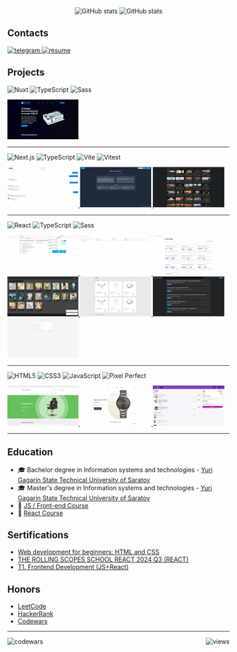 <div align="center"> 
  <picture>
    <source media="(prefers-color-scheme: dark)" srcset="https://github-readme-stats.vercel.app/api?username=insxmnea&show_icons=true&theme=nord&hide_border=true">
    <img height=200 alt="GitHub stats" src="https://github-readme-stats.vercel.app/api?username=insxmnea&show_icons=true&theme=graywhite&hide_border=true">
  </picture>
  <picture>
    <source media="(prefers-color-scheme: dark)" srcset="https://github-readme-stats.vercel.app/api/top-langs?username=insxmnea&layout=compact&langs_count=8&card_width=320&theme=nord&hide_border=true">
    <img height=200 alt="GitHub stats" src="https://github-readme-stats.vercel.app/api/top-langs?username=insxmnea&layout=compact&langs_count=8&card_width=320&theme=graywhite&hide_border=true">
  </picture>
</div>

<h2>Contacts</h2>

<div>
  <a href="https://t.me/insxmnea" target="_blank">
    <img src="https://img.shields.io/badge/telegram-26A5E4?style=for-the-badge&logo=telegram&logoColor=white" alt="telegram"/>
  </a>
  <a href="https://hh.ru/resume/e70d6458ff0958a3d00039ed1f375631366e37" target="_blank">
    <img src="https://img.shields.io/badge/my_resume-111111?style=for-the-badge&logo=read.cv&logoColor=white" alt="resume"/>
  </a>
</div>

<h2>Projects</h2>

<div>

![Nuxt](https://img.shields.io/badge/nuxt-282828.svg?style=for-the-badge&logo=nuxt&logoColor=00DC82)
![TypeScript](https://img.shields.io/badge/typescript-282828.svg?style=for-the-badge&logo=typescript&logoColor=3178C6)
![Sass](https://img.shields.io/badge/sass-282828.svg?style=for-the-badge&logo=sass&logoColor=CC6699)

</div>

<p>
  <a href='https://github.com/insxmnea/los-bio'>
    <img width="32%" src="./images/los-bio.webp" />
  </a>
</p>

<hr/>

<div>

![Next.js](https://img.shields.io/badge/next.js-282828.svg?style=for-the-badge&logo=next.js&logoColor=white)
![TypeScript](https://img.shields.io/badge/typescript-282828.svg?style=for-the-badge&logo=typescript&logoColor=3178C6)
![Vite](https://img.shields.io/badge/vite-282828.svg?style=for-the-badge&logo=vite&logoColor=646CFF)
![Vitest](https://img.shields.io/badge/vitest-282828.svg?style=for-the-badge&logo=vitest&logoColor=6E9F18)

</div>

<p>
  <a href='https://github.com/insxmnea/telecom-chat'>
    <img width="32%" src="./images/telecom-chat.webp" />
  </a>
  <a href='https://github.com/insxmnea/graphiql-app'>
    <img width="32%" src="./images/graphiql-app.webp" />
  </a>
  <a href='https://github.com/insxmnea/insxmnea-REACT2024Q3'>
    <img width="32%" src="./images/insxmnea-REACT2024Q3.webp" />
  </a>
</p>

<hr/>

<div>

![React](https://img.shields.io/badge/react-282828.svg?style=for-the-badge&logo=react&logoColor=61DAFB)
![TypeScript](https://img.shields.io/badge/typescript-282828.svg?style=for-the-badge&logo=typescript&logoColor=3178C6)
![Sass](https://img.shields.io/badge/sass-282828.svg?style=for-the-badge&logo=sass&logoColor=CC6699)

</div>

<p>
  <a href='https://github.com/insxmnea/ds-checker'>
    <img width="32%" src="./images/ds-checker.webp" />
  </a>
  <a href='https://github.com/insxmnea/user-management-app'>
    <img width="32%" src="./images/user-management-app.webp" />
  </a>
  <a href='https://github.com/insxmnea/task-manager'>
    <img width="32%" src="./images/task-manager.webp" />
  </a>
  <a href='https://github.com/insxmnea/rick-morty-characters'>
    <img width="32%" src="./images/rick-morty-characters.webp" />
  </a>
  <a href='https://github.com/insxmnea/neoflex-invite-test'>
    <img width="32%" src="./images/neoflex-invite-test.webp" />
  </a>
  <a href='https://github.com/insxmnea/divergent-blog'>
    <img width="32%" src="./images/divergent-blog.webp" />
  </a>
  <a href='https://github.com/insxmnea/todo-react'>
    <img width="32%" src="./images/todo-react.webp" />
  </a>
</p>

<hr/>

<div>

![HTML5](https://img.shields.io/badge/html5-282828.svg?style=for-the-badge&logo=html5&logoColor=E34F26)
![CSS3](https://img.shields.io/badge/css3-282828.svg?style=for-the-badge&logo=css&logoColor=%231572B6)
![JavaScript](https://img.shields.io/badge/javascript-282828.svg?style=for-the-badge&logo=javascript&logoColor=%23F7DF1E)
![Pixel Perfect](https://img.shields.io/badge/pixel_perfect-282828.svg?style=for-the-badge&logo=figma&logoColor=F24E1E)

</div>

<p>
  <a href='https://github.com/insxmnea/beauty-landing-page'>
    <img width="32%" src="./images/beauty-landing-page.webp" />
  </a>
  <a href='https://github.com/insxmnea/conquest-landing-page'>
    <img width="32%" src="./images/conquest-landing-page.webp" />
  </a>
  <a href='https://github.com/insxmnea/wb-l0'>
    <img width="32%" src="./images/wb-l0.webp" />
  </a>
</p>

<hr/>

<h2>Education</h2>

- 🎓 Bachelor degree in Information systems and technologies - [Yuri Gagarin State Technical University of Saratov](https://www.sstu.ru/)
- 🎓 Master's degree in Information systems and technologies - [Yuri Gagarin State Technical University of Saratov](https://www.sstu.ru/)
- 📜 [JS / Front-end Course](https://rs.school/courses/javascript)
- 📜 [React Course](https://rs.school/courses/reactjs)

<h2>Sertifications</h2>

- [Web development for beginners: HTML and CSS](https://stepik.org/cert/289886?lang=en)
- [THE ROLLING SCOPES SCHOOL REACT 2024 Q3 (REACT)](https://app.rs.school/certificate/riyrdlzi)
- [T1. Frontend Development (JS+React)](https://davtb-teachbase.api.eric.s3storage.ru/system/coursestat/116770/cert/164c695e20b12150fd484cf0ab7a999e.pdf)

<h2>Honors</h2>

- [LeetCode](https://leetcode.com/u/insxmnea/)
- [HackerRank](https://www.hackerrank.com/profile/kostya_svetasho1)
- [Codewars](https://www.codewars.com/users/insxmnea)

<hr/>

<img align="left" src="https://www.codewars.com/users/insxmnea/badges/micro" alt="codewars" />
<img align="right" src="https://komarev.com/ghpvc/?username=insxmnea&color=9d0006&abbreviated=true&style=flat-square&label=views" alt="views" />
